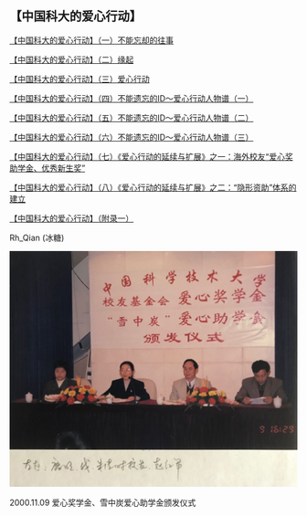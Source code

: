 ## 【中国科大的爱心行动】

[【中国科大的爱心行动】（一）不能忘却的往事](1.md)

[【中国科大的爱心行动】（二）缘起](2.md)

[【中国科大的爱心行动】（三）爱心行动](3.md)

[【中国科大的爱心行动】（四）不能遗忘的ID～爱心行动人物谱（一）](4.md)

[【中国科大的爱心行动】（五）不能遗忘的ID～爱心行动人物谱（二）](5.md)

[【中国科大的爱心行动】（六）不能遗忘的ID～爱心行动人物谱（三）](6.md)

[【中国科大的爱心行动】（七）《爱心行动的延续与扩展》之一：海外校友“爱心奖助学金、优秀新生奖”](7.md)

[【中国科大的爱心行动】（八）《爱心行动的延续与扩展》之二：“隐形资助”体系的建立](8.md)

[【中国科大的爱心行动】（附录一）](f1.md)

Rh_Qian (冰糖)

![爱心助学金颁发仪式](img/1.jpg)

2000.11.09 爱心奖学金、雪中炭爱心助学金颁发仪式
